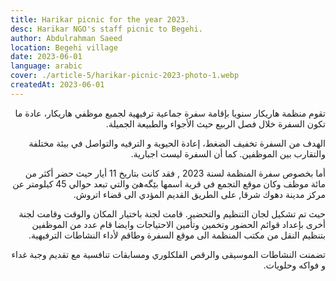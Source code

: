 ```yaml
---
title: Harikar picnic for the year 2023.
desc: Harikar NGO's staff picnic to Begehi.
author: Abdulrahman Saeed
location: Begehi village
date: 2023-06-01
language: arabic
cover: ./article-5/harikar-picnic-2023-photo-1.webp
createdAt: 2023-06-01
---
```


<article dir="rtl">
<p>
تقوم منظمة هاريكار سنويا بإقامة سفرة جماعية ترفيهية لجميع موظفي هاريكار، عادة ما تكون السفرة خلال فصل الربيع حيث الأجواء والطبيعة الجميلة.
</p>
<p>
الهدف من السفرة تخفيف الضغط، إعادة الحيوية و الترفيه والتواصل في بيئة مختلفة والتقارب بين الموظفين. كما أن السفرة ليست اجبارية.
</p>
<p>
أما بخصوص سفرة المنظمة لسنة 2023 , فقد كانت بتاريخ 11 أيار حيث حضر أكثر من مائة موظف وكان موقع التجمع في قرية اسمها بێگەهێ والتي تبعد حوالي 45 كيلومتر عن مركز مدينة دهوك شرقا, على الطريق القديم المؤدي الى قضاء اتروش.
</p>
<p>
حيث تم تشكيل لجان التنظيم والتحضير. قامت لجنة باختيار المكان والوقت وقامت لجنة أخرى بإعداد قوائم الحضور وتخمين وتأمين الاحتياجات وايضا قام عدد من الموظفين بتنظيم النقل من مكتب المنظمة الى موقع السفرة وطاقم لأداء النشاطات الترفيهية.
</p>
<p>
تضمنت النشاطات الموسيقى والرقص الفلكلوري ومسابقات تنافسية مع تقديم وجبة غداء و فواكه وحلويات.
</p>
</article>

